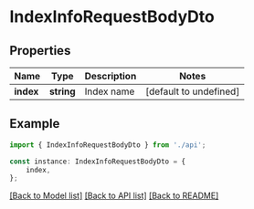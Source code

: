 # IndexInfoRequestBodyDto


## Properties

Name | Type | Description | Notes
------------ | ------------- | ------------- | -------------
**index** | **string** | Index name | [default to undefined]

## Example

```typescript
import { IndexInfoRequestBodyDto } from './api';

const instance: IndexInfoRequestBodyDto = {
    index,
};
```

[[Back to Model list]](../README.md#documentation-for-models) [[Back to API list]](../README.md#documentation-for-api-endpoints) [[Back to README]](../README.md)
